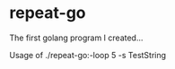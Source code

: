 repeat-go
=========

The first golang program I created...


Usage of ./repeat-go:-loop 5 -s TestString
